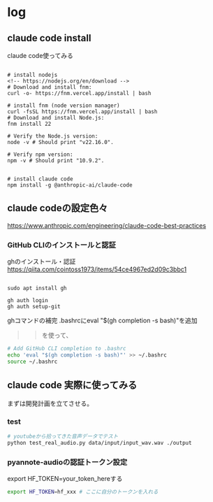 # log


## claude code install


claude code使ってみる


```

# install nodejs
<!-- https://nodejs.org/en/download -->
# Download and install fnm:
curl -o- https://fnm.vercel.app/install | bash

# install fnm (node version manager)
curl -fsSL https://fnm.vercel.app/install | bash
# Download and install Node.js:
fnm install 22

# Verify the Node.js version:
node -v # Should print "v22.16.0".

# Verify npm version:
npm -v # Should print "10.9.2".


# install claude code
npm install -g @anthropic-ai/claude-code

```

## claude codeの設定色々

https://www.anthropic.com/engineering/claude-code-best-practices

### GitHub CLIのインストールと認証

ghのインストール・認証
https://qiita.com/cointoss1973/items/54ce4967ed2d09c3bbc1

```

sudo apt install gh

gh auth login
gh auth setup-git

```

ghコマンドの補完
.bashrcにeval "$(gh completion -s bash)"を追加
>>を使って、

```bash
# Add GitHub CLI completion to .bashrc
echo 'eval "$(gh completion -s bash)"' >> ~/.bashrc
source ~/.bashrc
```

## claude code 実際に使ってみる

まずは開発計画を立てさせる。


### test

```bash
# youtubeから拾ってきた音声データでテスト
python test_real_audio.py data/input/input_wav.wav ./output


```

### pyannote-audioの認証トークン設定

export HF_TOKEN=your_token_hereする

```bash
export HF_TOKEN=hf_xxx # ここに自分のトークンを入れる
```





